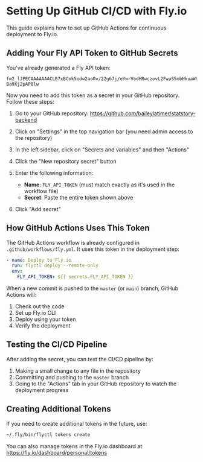 # Setting Up GitHub CI/CD with Fly.io

This guide explains how to set up GitHub Actions for continuous deployment to Fly.io.

## Adding Your Fly API Token to GitHub Secrets

You've already generated a Fly API token:

```
fm2_lJPECAAAAAAACLR7xBCok5odw2aoOv/22g67j/eYwrVodHRwczovL2FwaS5mbHkuaW8vdjGUAJLOABBh6R8Lk7lodHRwczovL2FwaS5mbHkuaW8vYWFhL3YxxDxxfZuf8t1bNIVTgVEtGy6wsOhYVgeX8lfWdwHHKoRVrTRWiDFyQJpqgEhrh0tWDIJG6Yw3ZZ0a2OLoE+XETvQyKP5LdVLGioKcZ46kQeWTqpqLoE6gKKYvVHyam1C8jnAVn1udEmFVrOieKELFMScBc9LT3089M6FttapGnBRUVoVa4Ik+mHwq9WHxccQgynfPCiTF7WYfal8dUNOPrcDH7urIarfJL2enNlTlEaw=,fm2_lJPETvQyKP5LdVLGioKcZ46kQeWTqpqLoE6gKKYvVHyam1C8jnAVn1udEmFVrOieKELFMScBc9LT3089M6FttapGnBRUVoVa4Ik+mHwq9WHxccQQ1oqgM6foeZxdZGrgts2sTsO5aHR0cHM6Ly9hcGkuZmx5LmlvL2FhYS92MZYEks5oFY/+zmgVknQXzgAPv9IKkc4AD7/SxCBlYeLSOE0WlpUvYYoJ2CY2qHpnTUK/0kMlVRESie+GuQ==,fo1_Df4yXNFElAcyeE1AK9wHGKLtlgrKAI-Ba9Xj2pAP8lw
```

Now you need to add this token as a secret in your GitHub repository. Follow these steps:

1. Go to your GitHub repository: https://github.com/baileylatimer/statstory-backend

2. Click on "Settings" in the top navigation bar (you need admin access to the repository)

3. In the left sidebar, click on "Secrets and variables" and then "Actions"

4. Click the "New repository secret" button

5. Enter the following information:
   - **Name**: `FLY_API_TOKEN` (must match exactly as it's used in the workflow file)
   - **Secret**: Paste the entire token shown above

6. Click "Add secret"

## How GitHub Actions Uses This Token

The GitHub Actions workflow is already configured in `.github/workflows/fly.yml`. It uses this token in the deployment step:

```yaml
- name: Deploy to Fly.io
  run: flyctl deploy --remote-only
  env:
    FLY_API_TOKEN: ${{ secrets.FLY_API_TOKEN }}
```

When a new commit is pushed to the `master` (or `main`) branch, GitHub Actions will:

1. Check out the code
2. Set up Fly.io CLI
3. Deploy using your token
4. Verify the deployment

## Testing the CI/CD Pipeline

After adding the secret, you can test the CI/CD pipeline by:

1. Making a small change to any file in the repository
2. Committing and pushing to the `master` branch
3. Going to the "Actions" tab in your GitHub repository to watch the deployment progress

## Creating Additional Tokens

If you need to create additional tokens in the future, use:

```bash
~/.fly/bin/flyctl tokens create
```

You can also manage tokens in the Fly.io dashboard at https://fly.io/dashboard/personal/tokens
